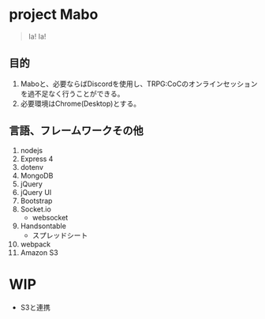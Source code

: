 # project Mabo

> Ia! Ia!

## 目的

1. Maboと、必要ならばDiscordを使用し、TRPG:CoCのオンラインセッションを過不足なく行うことができる。
1. 必要環境はChrome(Desktop)とする。 

## 言語、フレームワークその他

1. nodejs
1. Express 4
1. dotenv
1. MongoDB
1. jQuery
1. jQuery UI
1. Bootstrap
1. Socket.io
    * websocket
1. Handsontable
    * スプレッドシート
1. webpack
1. Amazon S3

# WIP

* S3と連携